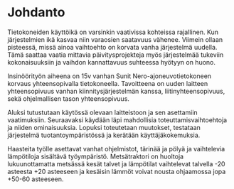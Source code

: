 # Johdanto

Tietokoneiden käyttöikä on varsinkin vaativissa kohteissa rajallinen. Kun järjestelmien ikä kasvaa niin varaosien saatavuus vähenee. Viimein ollaan pisteessä, missä ainoa vaihtoehto on korvata vanha järjestelmä uudella. Tämä saattaa vaatia mittavia päivitysprojekteja myös järjestelmää tukeviin kokonaisuuksiin ja vaihdon kannattavuus suhteessa hyötyyn on huono.

Insinöörityön aiheena on 15v vanhan Sunit Nero-ajoneuvotietokoneen korvaus yhteensopivalla tietokoneella. Tavoitteena on uuden laitteen yhteensopivuus vanhan kiinnitysjärjestelmän kanssa, liitinyhteensopivuus, sekä ohjelmallisen tason yhteensopivuus.

Aluksi tutustutaan käytössä olevaan laitteistoon ja sen asettamiin vaatimuksiin. Seuraavaksi käydään läpi mahdollisia toteuttamisvaihtoehtoja ja niiden ominaisuuksia. Lopuksi toteutetaan muutokset, testataan järjestelmä tuotantoympäristössä ja kerätään käyttäjäkokemuksia.

Haasteita työlle asettavat vanhat ohjelmistot, tärinää ja pölyä ja vaihtelevia lämpötiloja sisältävä työympäristö. Metsätraktori on huoltoja lukuunottamatta metsässä kesät talvet ja lämpötilat vaihtelevat talvella -20 asteesta +20 asteeseen ja kesäisin lämmöt voivat nousta ohjaamossa jopa +50-60 asteeseen.
